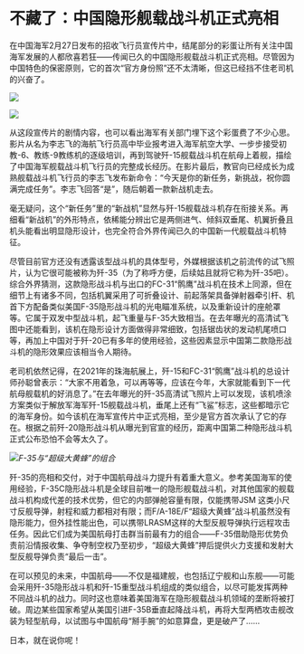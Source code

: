 # 不藏了：中国隐形舰载战斗机正式亮相

在中国海军2月27日发布的招收飞行员宣传片中，结尾部分的彩蛋让所有关注中国海军发展的人都欣喜若狂——传闻已久的中国隐形舰载战斗机正式亮相。尽管因为中国特色的保密原则，它的首次“官方身份照”还不太清晰，但这已经挡不住老司机的兴奋了。

![](https://inews.gtimg.com/om_bt/OPzlnTMqDAjQ0X6SyowILZyGSAbwJ72lUX1xMXKzDc048AA/1000)

![](https://inews.gtimg.com/om_bt/O7KePGPkWIlUmWRABx9zfHdNokyAMWPVhDkCl704p48ZsAA/1000)

从这段宣传片的剧情内容，也可以看出海军有关部门埋下这个彩蛋费了不少心思。影片从名为李志飞的海航飞行员高中毕业报考进入海军航空大学、一步步接受初教-6、教练-9教练机的逐级培训，再到驾驶歼-15舰载战斗机在航母上着舰，描绘了中国海军舰载战斗机飞行员的完整成长经历。在影片最后，教官向已经成长为成熟舰载战斗机飞行员的李志飞发布新命令：“今天是你的新任务，新挑战，祝你圆满完成任务”。李志飞回答“是”，随后朝着一款新战机走去。

毫无疑问，这个“新任务”里的“新战机”显然与歼-15舰载战斗机存在衔接关系。再细看“新战机”的外形特点，依稀能分辨出它是两侧进气、倾斜双垂尾、机翼折叠且机头能看出明显隐形设计，也完全符合外界传闻已久的中国新一代舰载战斗机特征。

尽管目前官方还没有透露该型战斗机的具体型号，外媒根据该机之前流传的试飞照片，认为它很可能被称为歼-35（为了称呼方便，后续姑且就将它称为歼-35吧）。综合外界猜测，这款隐形战斗机与出口的FC-31“鹘鹰”战斗机在技术上同源，但在细节上有诸多不同，包括机翼采用了可折叠设计、前起落架具备弹射器牵引杆、机首下方配备类似美国F-35隐形战斗机的光电瞄准系统，以及重新设计的座舱罩等。它属于双发中型战斗机，起飞重量与F-35大致相当。在去年曝光的高清试飞图中还能看到，该机在隐形设计方面做得非常细致，包括锯齿状的发动机尾喷口等，再加上中国对于歼-20已有多年的使用经验，这些因素显示中国第二款隐形战斗机的隐形效果应该相当令人期待。

老司机依然记得，在2021年的珠海航展上，歼-15和FC-31“鹘鹰”战斗机的总设计师孙聪曾表示：“大家不用着急，可以再等等，应该在今年，大家就能看到下一代航母舰载机的好消息了。”在去年曝光的歼-35高清试飞照片上可以发现，该机喷涂方案类似于解放军海军歼-15舰载战斗机，垂尾上还有“飞鲨”标志，这些都暗示它的海军身份。如今该机在海军宣传片中正式亮相，至少是官方首次承认了它的存在。根据之前歼-20隐形战斗机从曝光到官宣的经历，距离中国第二种隐形战斗机正式公布恐怕不会等太久了。

![](https://inews.gtimg.com/om_bt/OHE29FzyyMeSeFjEkQ2OOidWHQLh7bf7W7lB6gMsddsSkAA/1000)_F-35与“超级大黄蜂”的组合_

歼-35的亮相和交付，对于中国航母战斗力提升有着重大意义。参考美国海军的使用经验，F-35C隐形战斗机是全球目前唯一的隐形舰载战斗机，对其他国家的舰载战斗机构成代差的技术优势，但它的内部弹舱容量有限，仅能携带JSM
这类小尺寸反舰导弹，射程和威力都相对有限；而F/A-18E/F“超级大黄蜂”战斗机虽然没有隐形能力，但外挂性能出色，可以携带LRASM这样的大型反舰导弹执行远程攻击任务。因此它们成为美国航母打击群当前最有力的组合——F-35借助隐形优势负责前沿情报收集、争夺制空权乃至初步，“超级大黄蜂”押后提供火力支援和发射大型反舰导弹负责“最后一击”。

在可以预见的未来，中国航母——不仅是福建舰，也包括辽宁舰和山东舰——可能会采用歼-35隐形战斗机和歼-15重型战斗机组成的类似组合，以尽可能发挥两种不同战斗机的战力。同时这也意味着美国海军在隐形舰载战斗机领域的垄断将被打破。周边某些国家希望从美国引进F-35B垂直起降战斗机，再将大型两栖攻击舰改装为轻型航母，以试图与中国航母“掰手腕”的如意算盘，更是破产了……

日本，就在说你呢！

